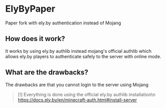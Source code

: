 # ElyByPaper
Paper fork with ely.by authentication instead of Mojang
## How does it work?
It works by using ely.by authlib instead mojang's official authlib which allows ely.by players to authenticate safely to the server with online mode.
## What are the drawbacks?
The drawbacks are that you cannot login to the server using Mojang


> [!] Everything is done using the official ely.by authlib installation\n
https://docs.ely.by/en/minecraft-auth.html#install-server
